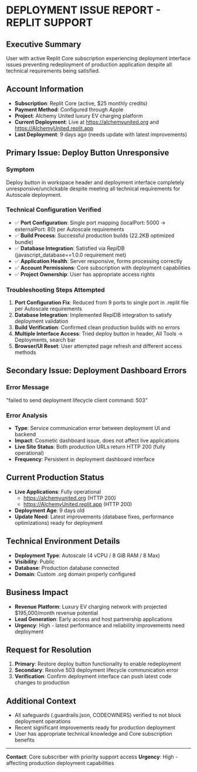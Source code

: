 # DEPLOYMENT ISSUE REPORT - REPLIT SUPPORT

## Executive Summary
User with active Replit Core subscription experiencing deployment interface issues preventing redeployment of production application despite all technical requirements being satisfied.

## Account Information
- **Subscription**: Replit Core (active, $25 monthly credits)
- **Payment Method**: Configured through Apple
- **Project**: Alchemy United luxury EV charging platform
- **Current Deployment**: Live at https://alchemyunited.org and https://AlchemyUnited.replit.app
- **Last Deployment**: 9 days ago (needs update with latest improvements)

## Primary Issue: Deploy Button Unresponsive

### Symptom
Deploy button in workspace header and deployment interface completely unresponsive/unclickable despite meeting all technical requirements for Autoscale deployment.

### Technical Configuration Verified
- ✅ **Port Configuration**: Single port mapping (localPort: 5000 → externalPort: 80) per Autoscale requirements
- ✅ **Build Process**: Successful production builds (22.2KB optimized bundle)
- ✅ **Database Integration**: Satisfied via ReplDB (javascript_database==1.0.0 requirement met)
- ✅ **Application Health**: Server responsive, forms processing correctly
- ✅ **Account Permissions**: Core subscription with deployment capabilities
- ✅ **Project Ownership**: User has appropriate access rights

### Troubleshooting Steps Attempted
1. **Port Configuration Fix**: Reduced from 9 ports to single port in .replit file per Autoscale requirements
2. **Database Integration**: Implemented ReplDB integration to satisfy deployment validation
3. **Build Verification**: Confirmed clean production builds with no errors
4. **Multiple Interface Access**: Tried deploy button in header, All Tools → Deployments, search bar
5. **Browser/UI Reset**: User attempted page refresh and different access methods

## Secondary Issue: Deployment Dashboard Errors

### Error Message
"failed to send deployment lifecycle client command: 503"

### Error Analysis
- **Type**: Service communication error between deployment UI and backend
- **Impact**: Cosmetic dashboard issue, does not affect live applications
- **Live Site Status**: Both production URLs return HTTP 200 (fully operational)
- **Frequency**: Persistent in deployment dashboard interface

## Current Production Status
- **Live Applications**: Fully operational
  - https://alchemyunited.org (HTTP 200)
  - https://AlchemyUnited.replit.app (HTTP 200)
- **Deployment Age**: 9 days old
- **Update Need**: Latest improvements (database fixes, performance optimizations) ready for deployment

## Technical Environment Details
- **Deployment Type**: Autoscale (4 vCPU / 8 GiB RAM / 8 Max)
- **Visibility**: Public
- **Database**: Production database connected
- **Domain**: Custom .org domain properly configured

## Business Impact
- **Revenue Platform**: Luxury EV charging network with projected $195,000/month revenue potential
- **Lead Generation**: Early access and host partnership applications
- **Urgency**: High - latest performance and reliability improvements need deployment

## Request for Resolution
1. **Primary**: Restore deploy button functionality to enable redeployment
2. **Secondary**: Resolve 503 deployment lifecycle communication error
3. **Verification**: Confirm deployment interface can push latest code changes to production

## Additional Context
- All safeguards (.guardrails.json, CODEOWNERS) verified to not block deployment operations
- Recent significant improvements ready for production deployment
- User has appropriate technical knowledge and Core subscription benefits

---
**Contact**: Core subscriber with priority support access
**Urgency**: High - affecting production deployment capabilities